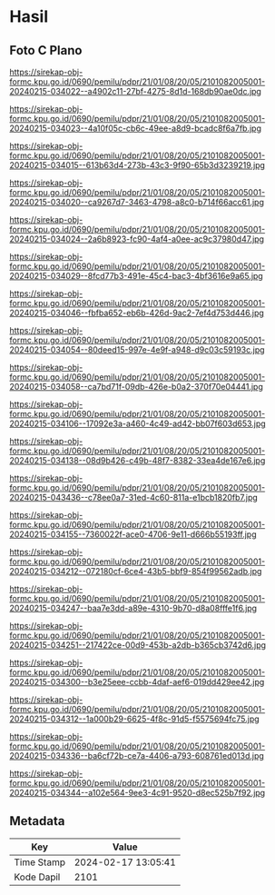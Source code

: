# Hasil

## Foto C Plano

https://sirekap-obj-formc.kpu.go.id/0690/pemilu/pdpr/21/01/08/20/05/2101082005001-20240215-034022--a4902c11-27bf-4275-8d1d-168db90ae0dc.jpg

https://sirekap-obj-formc.kpu.go.id/0690/pemilu/pdpr/21/01/08/20/05/2101082005001-20240215-034023--4a10f05c-cb6c-49ee-a8d9-bcadc8f6a7fb.jpg

https://sirekap-obj-formc.kpu.go.id/0690/pemilu/pdpr/21/01/08/20/05/2101082005001-20240215-034015--613b63d4-273b-43c3-9f90-65b3d3239219.jpg

https://sirekap-obj-formc.kpu.go.id/0690/pemilu/pdpr/21/01/08/20/05/2101082005001-20240215-034020--ca9267d7-3463-4798-a8c0-b714f66acc61.jpg

https://sirekap-obj-formc.kpu.go.id/0690/pemilu/pdpr/21/01/08/20/05/2101082005001-20240215-034024--2a6b8923-fc90-4af4-a0ee-ac9c37980d47.jpg

https://sirekap-obj-formc.kpu.go.id/0690/pemilu/pdpr/21/01/08/20/05/2101082005001-20240215-034029--8fcd77b3-491e-45c4-bac3-4bf3616e9a65.jpg

https://sirekap-obj-formc.kpu.go.id/0690/pemilu/pdpr/21/01/08/20/05/2101082005001-20240215-034046--fbfba652-eb6b-426d-9ac2-7ef4d753d446.jpg

https://sirekap-obj-formc.kpu.go.id/0690/pemilu/pdpr/21/01/08/20/05/2101082005001-20240215-034054--80deed15-997e-4e9f-a948-d9c03c59193c.jpg

https://sirekap-obj-formc.kpu.go.id/0690/pemilu/pdpr/21/01/08/20/05/2101082005001-20240215-034058--ca7bd71f-09db-426e-b0a2-370f70e04441.jpg

https://sirekap-obj-formc.kpu.go.id/0690/pemilu/pdpr/21/01/08/20/05/2101082005001-20240215-034106--17092e3a-a460-4c49-ad42-bb07f603d653.jpg

https://sirekap-obj-formc.kpu.go.id/0690/pemilu/pdpr/21/01/08/20/05/2101082005001-20240215-034138--08d9b426-c49b-48f7-8382-33ea4de167e6.jpg

https://sirekap-obj-formc.kpu.go.id/0690/pemilu/pdpr/21/01/08/20/05/2101082005001-20240215-043436--c78ee0a7-31ed-4c60-811a-e1bcb1820fb7.jpg

https://sirekap-obj-formc.kpu.go.id/0690/pemilu/pdpr/21/01/08/20/05/2101082005001-20240215-034155--7360022f-ace0-4706-9e11-d666b55193ff.jpg

https://sirekap-obj-formc.kpu.go.id/0690/pemilu/pdpr/21/01/08/20/05/2101082005001-20240215-034212--072180cf-6ce4-43b5-bbf9-854f99562adb.jpg

https://sirekap-obj-formc.kpu.go.id/0690/pemilu/pdpr/21/01/08/20/05/2101082005001-20240215-034247--baa7e3dd-a89e-4310-9b70-d8a08fffe1f6.jpg

https://sirekap-obj-formc.kpu.go.id/0690/pemilu/pdpr/21/01/08/20/05/2101082005001-20240215-034251--217422ce-00d9-453b-a2db-b365cb3742d6.jpg

https://sirekap-obj-formc.kpu.go.id/0690/pemilu/pdpr/21/01/08/20/05/2101082005001-20240215-034300--b3e25eee-ccbb-4daf-aef6-019dd429ee42.jpg

https://sirekap-obj-formc.kpu.go.id/0690/pemilu/pdpr/21/01/08/20/05/2101082005001-20240215-034312--1a000b29-6625-4f8c-91d5-f5575694fc75.jpg

https://sirekap-obj-formc.kpu.go.id/0690/pemilu/pdpr/21/01/08/20/05/2101082005001-20240215-034336--ba6cf72b-ce7a-4406-a793-608761ed013d.jpg

https://sirekap-obj-formc.kpu.go.id/0690/pemilu/pdpr/21/01/08/20/05/2101082005001-20240215-034344--a102e564-9ee3-4c91-9520-d8ec525b7f92.jpg


## Metadata

| Key        | Value               |
| ---------- | ------------------- |
| Time Stamp | 2024-02-17 13:05:41 |
| Kode Dapil | 2101                |



